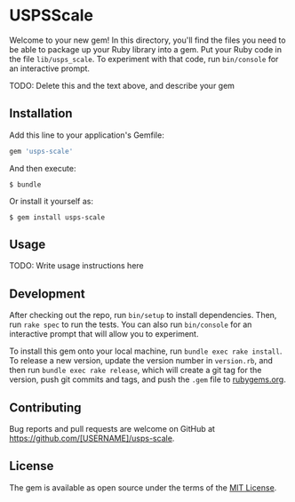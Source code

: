 # USPSScale

Welcome to your new gem! In this directory, you'll find the files you need to be able to package up your Ruby library into a gem. Put your Ruby code in the file `lib/usps_scale`. To experiment with that code, run `bin/console` for an interactive prompt.

TODO: Delete this and the text above, and describe your gem

## Installation

Add this line to your application's Gemfile:

```ruby
gem 'usps-scale'
```

And then execute:

    $ bundle

Or install it yourself as:

    $ gem install usps-scale

## Usage

TODO: Write usage instructions here

## Development

After checking out the repo, run `bin/setup` to install dependencies. Then, run `rake spec` to run the tests. You can also run `bin/console` for an interactive prompt that will allow you to experiment.

To install this gem onto your local machine, run `bundle exec rake install`. To release a new version, update the version number in `version.rb`, and then run `bundle exec rake release`, which will create a git tag for the version, push git commits and tags, and push the `.gem` file to [rubygems.org](https://rubygems.org).

## Contributing

Bug reports and pull requests are welcome on GitHub at https://github.com/[USERNAME]/usps-scale.


## License

The gem is available as open source under the terms of the [MIT License](http://opensource.org/licenses/MIT).

